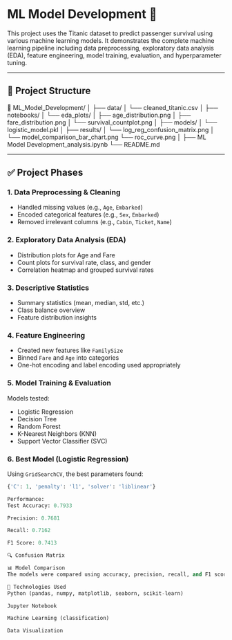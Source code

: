 # ML Model Development 🚢

This project uses the Titanic dataset to predict passenger survival using various machine learning models. It demonstrates the complete machine learning pipeline including data preprocessing, exploratory data analysis (EDA), feature engineering, model training, evaluation, and hyperparameter tuning.

---

## 📂 Project Structure

📁 ML_Model_Development/
│
├── data/
│ └── cleaned_titanic.csv
│
├── notebooks/
│ └── eda_plots/
│ ├── age_distribution.png
│ ├── fare_distribution.png
│ └── survival_countplot.png
│
├── models/
│ └── logistic_model.pkl
│
├── results/
│ └── log_reg_confusion_matrix.png
│ └── model_comparison_bar_chart.png
  └── roc_curve.png
│
├── ML Model Development_analysis.ipynb
└── README.md


---

## ✅ Project Phases

### 1. Data Preprocessing & Cleaning
- Handled missing values (e.g., `Age`, `Embarked`)
- Encoded categorical features (e.g., `Sex`, `Embarked`)
- Removed irrelevant columns (e.g., `Cabin`, `Ticket`, `Name`)

### 2. Exploratory Data Analysis (EDA)
- Distribution plots for Age and Fare
- Count plots for survival rate, class, and gender
- Correlation heatmap and grouped survival rates

### 3. Descriptive Statistics
- Summary statistics (mean, median, std, etc.)
- Class balance overview
- Feature distribution insights

### 4. Feature Engineering
- Created new features like `FamilySize`
- Binned `Fare` and `Age` into categories
- One-hot encoding and label encoding used appropriately

### 5. Model Training & Evaluation
Models tested:
- Logistic Regression
- Decision Tree
- Random Forest
- K-Nearest Neighbors (KNN)
- Support Vector Classifier (SVC)

### 6. Best Model (Logistic Regression)
Using `GridSearchCV`, the best parameters found:
```python
{'C': 1, 'penalty': 'l1', 'solver': 'liblinear'}

Performance:
Test Accuracy: 0.7933

Precision: 0.7681

Recall: 0.7162

F1 Score: 0.7413

🔍 Confusion Matrix

📊 Model Comparison
The models were compared using accuracy, precision, recall, and F1 score. Results were saved in model_comparison_bar_chart.png.

🧠 Technologies Used
Python (pandas, numpy, matplotlib, seaborn, scikit-learn)

Jupyter Notebook

Machine Learning (classification)

Data Visualization

